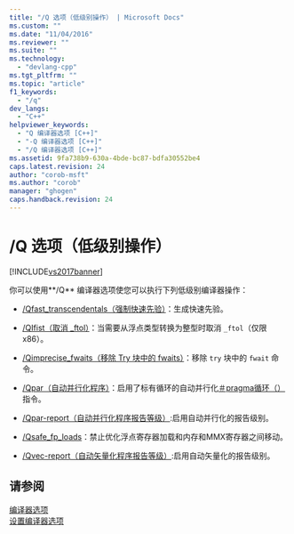 ```yaml
---
title: "/Q 选项（低级别操作） | Microsoft Docs"
ms.custom: ""
ms.date: "11/04/2016"
ms.reviewer: ""
ms.suite: ""
ms.technology: 
  - "devlang-cpp"
ms.tgt_pltfrm: ""
ms.topic: "article"
f1_keywords: 
  - "/q"
dev_langs: 
  - "C++"
helpviewer_keywords: 
  - "Q 编译器选项 [C++]"
  - "-Q 编译器选项 [C++]"
  - "/Q 编译器选项 [C++]"
ms.assetid: 9fa738b9-630a-4bde-bc87-bdfa30552be4
caps.latest.revision: 24
author: "corob-msft"
ms.author: "corob"
manager: "ghogen"
caps.handback.revision: 24
---
```

# /Q 选项（低级别操作）
[!INCLUDE[vs2017banner](../../assembler/inline/includes/vs2017banner.md)]

你可以使用**\/Q** 编译器选项使您可以执行下列低级别编译器操作：  
  
-   [\/Qfast\_transcendentals（强制快速先验）](../../build/reference/qfast-transcendentals-force-fast-transcendentals.md)：生成快速先验。  
  
-   [\/QIfist（取消 \_ftol）](../../build/reference/qifist-suppress-ftol.md)：当需要从浮点类型转换为整型时取消 `_ftol`（仅限 x86）。  
  
-   [\/Qimprecise\_fwaits（移除 Try 块中的 fwaits）](../../build/reference/qimprecise-fwaits-remove-fwaits-inside-try-blocks.md)：移除 `try` 块中的 `fwait` 命令。  
  
-   [\/Qpar（自动并行化程序）](../../build/reference/qpar-auto-parallelizer.md)：启用了标有循环的自动并行化[＃pragma循环（）](../../preprocessor/loop.md)指令。  
  
-   [\/Qpar\-report（自动并行化程序报告等级）](../../build/reference/qpar-report-auto-parallelizer-reporting-level.md):启用自动并行化的报告级别。  
  
-   [\/Qsafe\_fp\_loads](../../build/reference/qsafe-fp-loads.md)：禁止优化浮点寄存器加载和内存和MMX寄存器之间移动。  
  
-   [\/Qvec\-report（自动矢量化程序报告等级）](../../build/reference/qvec-report-auto-vectorizer-reporting-level.md):启用自动矢量化的报告级别。  
  
## 请参阅  
 [编译器选项](../../build/reference/compiler-options.md)   
 [设置编译器选项](../../build/reference/setting-compiler-options.md)